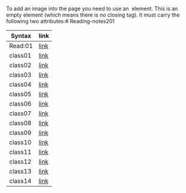 To add an image into the page
you need to use an <img>
element. This is an empty
element (which means there is
no closing tag). It must carry the
following two attributes:# Reading-notes201

| Syntax  | link                                                                     |
| ------- | ------------------                                                       |
| Read:01 | [link]('README.md')                                                      |
| class01 | [link](https://mohammed1994mosleh.github.io/Reading-notes201/class01)    |
| class02 | [link](https://mohammed1994mosleh.github.io/Reading-notes201/class02)    |
| class03 | [link](https://mohammed1994mosleh.github.io/Reading-notes201/class03)    |
| class04 | [link](https://mohammed1994mosleh.github.io/Reading-notes201/class04)    |
| class05 | [link](https://mohammed1994mosleh.github.io/Reading-notes201/class05)    |
| class06 | [link](https://mohammed1994mosleh.github.io/Reading-notes201/class06)    |
| class07 | [link](https://mohammed1994mosleh.github.io/Reading-notes201/class07)    |
| class08 | [link](https://mohammed1994mosleh.github.io/Reading-notes201/class08)    |
| class09 | [link](https://mohammed1994mosleh.github.io/Reading-notes201/class09)    |
| class10 | [link](https://mohammed1994mosleh.github.io/Reading-notes201/class10)    |
| class11 | [link](https://mohammed1994mosleh.github.io/Reading-notes201/class11)    |
| class12 | [link](https://mohammed1994mosleh.github.io/Reading-notes201/class12)    |
| class13 | [link](https://mohammed1994mosleh.github.io/Reading-notes201/class13)    |
| class14 | [link](https://mohammed1994mosleh.github.io/Reading-notes201/class14)    |